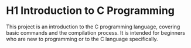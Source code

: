 # H1 Introduction to C Programming
This project is an introduction to the C programming language, covering basic commands and the compilation process. It is intended for beginners who are new to programming or to the C language specifically.
